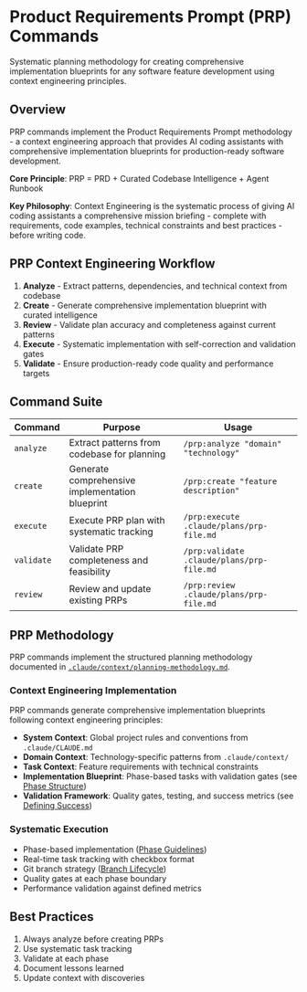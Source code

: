 # Product Requirements Prompt (PRP) Commands

Systematic planning methodology for creating comprehensive implementation blueprints for any software feature development using context engineering principles.

## Overview

PRP commands implement the Product Requirements Prompt methodology - a context engineering approach that provides AI coding assistants with comprehensive implementation blueprints for production-ready software development.

**Core Principle**: PRP = PRD + Curated Codebase Intelligence + Agent Runbook

**Key Philosophy**: Context Engineering is the systematic process of giving AI coding assistants a comprehensive mission briefing - complete with requirements, code examples, technical constraints and best practices - before writing code.

## PRP Context Engineering Workflow

1. **Analyze** - Extract patterns, dependencies, and technical context from codebase
2. **Create** - Generate comprehensive implementation blueprint with curated intelligence
3. **Review** - Validate plan accuracy and completeness against current patterns
4. **Execute** - Systematic implementation with self-correction and validation gates
5. **Validate** - Ensure production-ready code quality and performance targets

## Command Suite

| Command | Purpose | Usage |
|---------|---------|-------|
| `analyze` | Extract patterns from codebase for planning | `/prp:analyze "domain" "technology"` |
| `create` | Generate comprehensive implementation blueprint | `/prp:create "feature description"` |
| `execute` | Execute PRP plan with systematic tracking | `/prp:execute .claude/plans/prp-file.md` |
| `validate` | Validate PRP completeness and feasibility | `/prp:validate .claude/plans/prp-file.md` |
| `review` | Review and update existing PRPs | `/prp:review .claude/plans/prp-file.md` |

## PRP Methodology

PRP commands implement the structured planning methodology documented in [`.claude/context/planning-methodology.md`](../../context/planning-methodology.md).

### Context Engineering Implementation

PRP commands generate comprehensive implementation blueprints following context engineering principles:

- **System Context**: Global project rules and conventions from `.claude/CLAUDE.md`
- **Domain Context**: Technology-specific patterns from `.claude/context/`
- **Task Context**: Feature requirements with technical constraints
- **Implementation Blueprint**: Phase-based tasks with validation gates (see [Phase Structure](../../context/planning-methodology.md#phase-based-development))
- **Validation Framework**: Quality gates, testing, and success metrics (see [Defining Success](../../context/planning-methodology.md#success-metrics))

### Systematic Execution

- Phase-based implementation ([Phase Guidelines](../../context/planning-methodology.md#phase-guidelines))
- Real-time task tracking with checkbox format
- Git branch strategy ([Branch Lifecycle](../../context/planning-methodology.md#git-branch-strategy))
- Quality gates at each phase boundary
- Performance validation against defined metrics

## Best Practices

1. Always analyze before creating PRPs
2. Use systematic task tracking
3. Validate at each phase
4. Document lessons learned
5. Update context with discoveries
